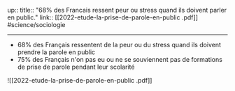 up::
title:: "68% des Francais ressent peur ou stress quand ils doivent parler en public."
link:: [[2022-etude-la-prise-de-parole-en-public .pdf]]
#science/sociologie

---

 - 68% des Français ressentent de la peur ou du stress quand ils doivent prendre la parole en public
 - 75% des Français n'on pas eu ou ne se souviennent pas de formations de prise de parole pendant leur scolarité


![[2022-etude-la-prise-de-parole-en-public .pdf]]